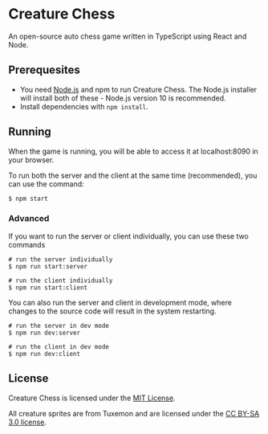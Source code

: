 # Creature Chess

An open-source auto chess game written in TypeScript using React and Node.

## Prerequesites

- You need [Node.js](https://nodejs.org/en/) and npm to run Creature Chess. The Node.js installer will install both of these - Node.js version 10 is recommended.
- Install dependencies with `npm install`.

## Running

When the game is running, you will be able to access it at localhost:8090 in your browser.

To run both the server and the client at the same time (recommended), you can use the command:

```shell
$ npm start
```

### Advanced

If you want to run the server or client individually, you can use these two commands

```shell
# run the server individually
$ npm run start:server

# run the client individually
$ npm run start:client
```

You can also run the server and client in development mode, where changes to the source code will result in the system restarting.

```shell
# run the server in dev mode
$ npm run dev:server

# run the client in dev mode
$ npm run dev:client
```

## License

Creature Chess is licensed under the [MIT License](LICENSE.md).

All creature sprites are from Tuxemon and are licensed under the [CC BY-SA 3.0 license](https://creativecommons.org/licenses/by-sa/3.0/).
